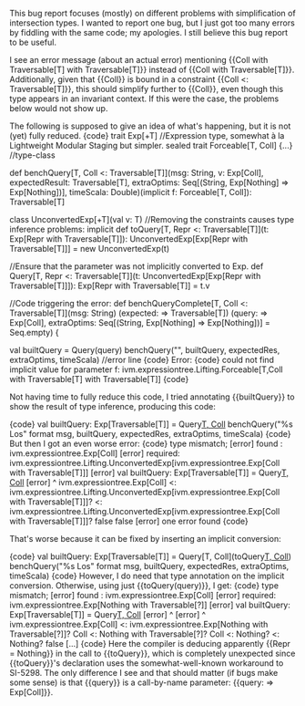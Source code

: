 This bug report focuses (mostly) on different problems with simplification of intersection types. I wanted to report one bug, but I just got too many errors by fiddling with the same code; my apologies. I still believe this bug report to be useful.

I see an error message (about an actual error) mentioning {{Coll with Traversable\[T\] with Traversable\[T\]}} instead of {{Coll with Traversable\[T\]}}. Additionally, given that {{Coll}} is bound in a constraint {{Coll <: Traversable\[T\]}}, this should simplify further to {{Coll}}, even though this type appears in an invariant context. If this were the case, the problems below would not show up.

The following is supposed to give an idea of what's happening, but it is not (yet) fully reduced.
{code}
trait Exp[+T] //Expression type, somewhat à la Lightweight Modular Staging but simpler.
sealed trait Forceable[T, Coll] {...} //type-class

def benchQuery[T, Coll <: Traversable[T]](msg: String,
                                            v: Exp[Coll],
                                            expectedResult: Traversable[T],
                                            extraOptims: Seq[(String, Exp[Nothing] => Exp[Nothing])], timeScala: Double)(implicit f: Forceable[T, Coll]): Traversable[T]

class UnconvertedExp[+T](val v: T)
  //Removing the constraints causes type inference problems:
  implicit def toQuery[T, Repr <: Traversable[T]](t: Exp[Repr with Traversable[T]]): UnconvertedExp[Exp[Repr with Traversable[T]]] = new UnconvertedExp(t)

  //Ensure that the parameter was not implicitly converted to Exp.
def Query[T, Repr <: Traversable[T]](t: UnconvertedExp[Exp[Repr with Traversable[T]]]): Exp[Repr with Traversable[T]] = t.v

//Code triggering the error:
def benchQueryComplete[T, Coll <: Traversable[T]](msg: String)
                                                   (expected: => Traversable[T])
                                                   (query: => Exp[Coll],
                                                    extraOptims: Seq[(String, Exp[Nothing] => Exp[Nothing])] = Seq.empty) {

val builtQuery = Query(query)
benchQuery("", builtQuery, expectedRes, extraOptims, timeScala) //error line
{code}
Error:
{code}
could not find implicit value for parameter f: ivm.expressiontree.Lifting.Forceable[T,Coll with Traversable[T] with Traversable[T]]
{code}

Not having time to fully reduce this code, I tried annotating {{builtQuery}} to show the result of type inference, producing this code:

{code}
val builtQuery: Exp[Traversable[T]] = Query[T, Coll](query)
benchQuery("%s Los" format msg, builtQuery, expectedRes, extraOptims, timeScala)
{code}
But then I got an even worse error:
{code}
type mismatch;
[error]  found   : ivm.expressiontree.Exp[Coll]
[error]  required: ivm.expressiontree.Lifting.UnconvertedExp[ivm.expressiontree.Exp[Coll with Traversable[T]]]
[error]     val builtQuery: Exp[Traversable[T]] = Query[T, Coll](query)
[error]                                                          ^
ivm.expressiontree.Exp[Coll] <: ivm.expressiontree.Lifting.UnconvertedExp[ivm.expressiontree.Exp[Coll with Traversable[T]]]?
  <notype> <: ivm.expressiontree.Lifting.UnconvertedExp[ivm.expressiontree.Exp[Coll with Traversable[T]]]?
  false
false
[error] one error found
{code}

That's worse because it can be fixed by inserting an implicit conversion:

{code}
    val builtQuery: Exp[Traversable[T]] = Query[T, Coll](toQuery[T, Coll](query))
    benchQuery("%s Los" format msg, builtQuery, expectedRes, extraOptims, timeScala)
{code}
However, I do need that type annotation on the implicit conversion. Otherwise, using just {{toQuery(query)}}, I get:
{code}
type mismatch;
[error]  found   : ivm.expressiontree.Exp[Coll]
[error]  required: ivm.expressiontree.Exp[Nothing with Traversable[?]]
[error]     val builtQuery: Exp[Traversable[T]] = Query[T, Coll](toQuery(query))
[error]                                                                  ^
[error]                                                                  ^
ivm.expressiontree.Exp[Coll] <: ivm.expressiontree.Exp[Nothing with Traversable[?]]?
  Coll <: Nothing with Traversable[?]?
    Coll <: Nothing?
      <notype> <: Nothing?
      false
[...]
{code}
Here the compiler is deducing apparently {{Repr = Nothing}} in the call to {{toQuery}}, which is completely unexpected since {{toQuery}}'s declaration uses the somewhat-well-known workaround to SI-5298. The only difference I see and that should matter (if bugs make some sense) is that {{query}} is a call-by-name parameter: {{query: => Exp\[Coll\]}}.
